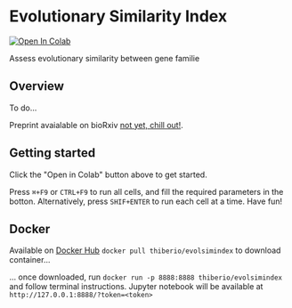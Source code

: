# Evolutionary Similarity Index
<!-- badges: start -->
[![Open In Colab](https://colab.research.google.com/assets/colab-badge.svg)](https://colab.research.google.com/github/lthiberiol/evolSimIndex/blob/master/correlate_evolution.ipynb)
<!--badges: end -->

Assess evolutionary similarity between gene familie

## Overview
To do...

Preprint avaialable on bioRxiv [not yet, chill out!](https://www.biorxiv.org/).

## Getting started
Click the "Open in Colab" button above to get started. 

Press `⌘+F9` or `CTRL+F9` to run all cells, and fill the required parameters in the botton. Alternatively, press `SHIF+ENTER` to run each cell at a time.
Have fun!

## Docker

Available on [Docker Hub](https://hub.docker.com/r/thiberio/evolsimindex)
`docker pull thiberio/evolsimindex` to download container...

... once downloaded, run `docker run -p 8888:8888 thiberio/evolsimindex` and follow terminal instructions. Jupyter notebook will be available at `http://127.0.0.1:8888/?token=<token>`